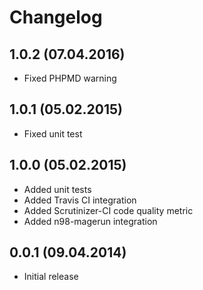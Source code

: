 Changelog
=========

1.0.2 (07.04.2016)
-----
* Fixed PHPMD warning

1.0.1 (05.02.2015)
-----
* Fixed unit test

1.0.0 (05.02.2015)
-----
* Added unit tests
* Added Travis CI integration
* Added Scrutinizer-CI code quality metric
* Added n98-magerun integration

0.0.1 (09.04.2014)
-----
* Initial release
